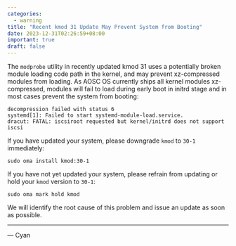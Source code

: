 ```yaml
---
categories:
  - warning
title: "Recent kmod 31 Update May Prevent System from Booting"
date: 2023-12-31T02:26:59+08:00
important: true
draft: false
---
```


The `modprobe` utility in recently updated kmod 31 uses a potentially broken
module loading code path in the kernel, and may prevent xz-compressed modules
from loading. As AOSC OS currently ships all kernel modules xz-compressed,
modules will fail to load during early boot in initrd stage and in most cases
prevent the system from booting:

```
decompression failed with status 6
systemd[1]: Failed to start systemd-module-load.service.
dracut: FATAL: iscsiroot requested but kernel/initrd does not support iscsi
```

If you have updated your system, please downgrade `kmod` to `30-1` immediately:

```
sudo oma install kmod:30-1
```

If you have not yet updated your system, please refrain from updating or hold
your `kmod` version to `30-1`:

```
sudo oma mark hold kmod
```

We will identify the root cause of this problem and issue an update as soon as
possible.

---

— Cyan
